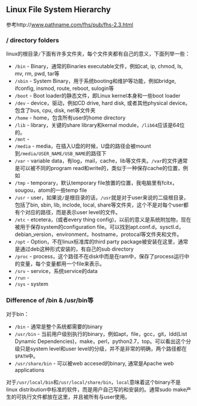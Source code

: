 ## Linux File System Hierarchy
参考http://www.pathname.com/fhs/pub/fhs-2.3.html
### / directory folders
linux的根目录`/`下面有许多文件夹，每个文件夹都有自己的意义，下面列举一些：
* `/bin` - Binary，通常的Binaries executable文件，例如cat, ip, chmod, ls, mv, rm, pwd, tar等
* `/sbin` - System Binary，用于系统booting和维护等功能，例如bridge, ifconfig, insmod, route, reboot, sulogin等
* `/boot` -  Boot loader的静态文件，即Linux kernel本身和一些boot loader
* `/dev` - device，驱动，例如CD drive, hard disk, 或者其他physical device。包含了bus, cpu, disk, net等文件夹
* `/home` - home，包含所有user的home directory
* `/lib` - library，关键的share library和kernal module，`/lib64`应该是64位的。
* `/mnt` - 
* `/media` - media，在插入U盘的时候，U盘的路径会被mount到`/media/USER_NAME/USB_NAME`的路径下
* `/var` - variable data，有log，mail，cache，lib等文件夹。`/var`的文件通常是可以被不同的program read和write的，类似于一种保存cache的位置，例如
* `/tmp` - temporary，默认temporary file放置的位置，我电脑里有fcitx，sougou，atom的一些temp file
* `/usr` - user，如果说`/`是根目录的话，`/usr`就是对于user来说的二级根目录，包括了bin, sbin, lib, inclode, local, share等文件夹，这个不是对每个user都有个对应的路径，而是表示user level的文件。
* `/etc` - etcetera，(或者every thing config)，以前的意义是系统附加物，现在被用于保存system的configuration file。可以找到apt.conf.d，sysctl.d，debian_version，environment，hostname，protocal等文件夹和文件。
* `/opt` - Option，不在linux标准库的third party package被安装在这里，通常是通过deb这种形式安装的，有自己的sub directory
* `/proc` - process，这个路径不在disk中而是在ram中，保存了process运行中的变量，每个变量都用一个file来表示。
* `/srv` - service，系统service的data
* `/run` - 
* `/sys` - system


### Difference of /bin & /usr/bin等
对于bin：
* `/bin` - 通常是整个系统都需要的binary
* `/usr/bin` - 当前用户级别执行的binary，例如apt，file，gcc，git，ldd(List Dynamic Dependencies)，make，perl，python2.7，top。可以看出这个分级只是system level和user level的分级，并不是非常的明确，两个路径都在`$PATH`中。
* `/usr/share/bin` - 可以被web accesed的binary, 通常是Apache web applications

对于`/usr/local/bin`和`/usr/local/share/bin`，`local`意味着这个binary不是linux distribution中标准的软件，而是用户自己写的和安装的。通常sudo make产生的可执行文件都放在这里，并且被所有与user使用。
